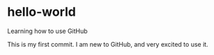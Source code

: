 # hello-world
Learning how to use GitHub

This is my first commit. I am new to GitHub, and very excited to use it.
